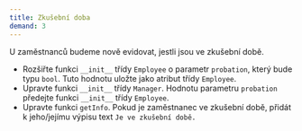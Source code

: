 ```yaml
---
title: Zkušební doba
demand: 3
---
```


U zaměstnanců budeme nově evidovat, jestli jsou ve zkušební době. 

- Rozšiřte funkci `__init__` třídy `Employee` o parametr `probation`, který bude typu `bool`. Tuto hodnotu uložte jako atribut třídy `Employee`.
- Upravte funkci `__init__` třídy `Manager`. Hodnotu parametru `probation` předejte funkci `__init__` třídy `Employee`.
- Upravte funkci `getInfo`. Pokud je zaměstnanec ve zkušební době, přidát k jeho/jejímu výpisu text `Je ve zkušební době.`